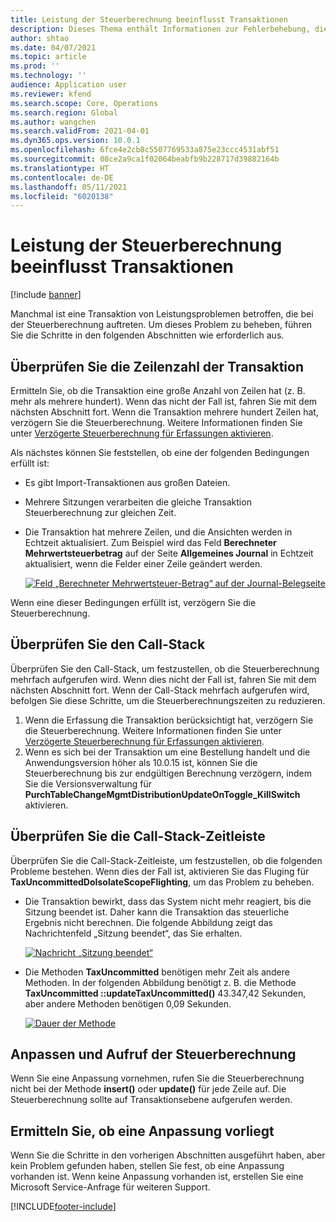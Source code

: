 ```yaml
---
title: Leistung der Steuerberechnung beeinflusst Transaktionen
description: Dieses Thema enthält Informationen zur Fehlerbehebung, die sich auf die Leistung der Steuerberechnung und ihre Auswirkungen auf Transaktionen beziehen.
author: shtao
ms.date: 04/07/2021
ms.topic: article
ms.prod: ''
ms.technology: ''
audience: Application user
ms.reviewer: kfend
ms.search.scope: Core, Operations
ms.search.region: Global
ms.author: wangchen
ms.search.validFrom: 2021-04-01
ms.dyn365.ops.version: 10.0.1
ms.openlocfilehash: 6fce4e2cb8c5507769533a875e23ccc4531abf51
ms.sourcegitcommit: 08ce2a9ca1f02064beabfb9b228717d39882164b
ms.translationtype: HT
ms.contentlocale: de-DE
ms.lasthandoff: 05/11/2021
ms.locfileid: "6020138"
---
```

# <a name="tax-calculation-performance-affects-transactions"></a>Leistung der Steuerberechnung beeinflusst Transaktionen

[!include [banner](../includes/banner.md)]

Manchmal ist eine Transaktion von Leistungsproblemen betroffen, die bei der Steuerberechnung auftreten. Um dieses Problem zu beheben, führen Sie die Schritte in den folgenden Abschnitten wie erforderlich aus.

## <a name="review-the-transaction-line-count"></a>Überprüfen Sie die Zeilenzahl der Transaktion

Ermitteln Sie, ob die Transaktion eine große Anzahl von Zeilen hat (z. B. mehr als mehrere hundert). Wenn das nicht der Fall ist, fahren Sie mit dem nächsten Abschnitt fort. Wenn die Transaktion mehrere hundert Zeilen hat, verzögern Sie die Steuerberechnung. Weitere Informationen finden Sie unter [Verzögerte Steuerberechnung für Erfassungen aktivieren](enable-delayed-tax-calculation.md). 

Als nächstes können Sie feststellen, ob eine der folgenden Bedingungen erfüllt ist:

- Es gibt Import-Transaktionen aus großen Dateien.
- Mehrere Sitzungen verarbeiten die gleiche Transaktion Steuerberechnung zur gleichen Zeit.
- Die Transaktion hat mehrere Zeilen, und die Ansichten werden in Echtzeit aktualisiert. Zum Beispiel wird das Feld **Berechneter Mehrwertsteuerbetrag** auf der Seite **Allgemeines Journal** in Echtzeit aktualisiert, wenn die Felder einer Zeile geändert werden.

   [![Feld „Berechneter Mehrwertsteuer-Betrag“ auf der Journal-Belegseite](./media/tax-calculation-bad-performance-impacts-transaction-Picture1.png)](./media/tax-calculation-bad-performance-impacts-transaction-Picture1.png)

Wenn eine dieser Bedingungen erfüllt ist, verzögern Sie die Steuerberechnung.

## <a name="review-the-call-stack"></a>Überprüfen Sie den Call-Stack

Überprüfen Sie den Call-Stack, um festzustellen, ob die Steuerberechnung mehrfach aufgerufen wird. Wenn dies nicht der Fall ist, fahren Sie mit dem nächsten Abschnitt fort. Wenn der Call-Stack mehrfach aufgerufen wird, befolgen Sie diese Schritte, um die Steuerberechnungszeiten zu reduzieren.

1. Wenn die Erfassung die Transaktion berücksichtigt hat, verzögern Sie die Steuerberechnung. Weitere Informationen finden Sie unter [Verzögerte Steuerberechnung für Erfassungen aktivieren](enable-delayed-tax-calculation.md).
2. Wenn es sich bei der Transaktion um eine Bestellung handelt und die Anwendungsversion höher als 10.0.15 ist, können Sie die Steuerberechnung bis zur endgültigen Berechnung verzögern, indem Sie die Versionsverwaltung für **PurchTableChangeMgmtDistributionUpdateOnToggle_KillSwitch** aktivieren.

## <a name="review-the-call-stack-timeline"></a>Überprüfen Sie die Call-Stack-Zeitleiste

Überprüfen Sie die Call-Stack-Zeitleiste, um festzustellen, ob die folgenden Probleme bestehen. Wenn dies der Fall ist, aktivieren Sie das Fluging für **TaxUncommittedDoIsolateScopeFlighting**, um das Problem zu beheben.

- Die Transaktion bewirkt, dass das System nicht mehr reagiert, bis die Sitzung beendet ist. Daher kann die Transaktion das steuerliche Ergebnis nicht berechnen. Die folgende Abbildung zeigt das Nachrichtenfeld „Sitzung beendet“, das Sie erhalten.

    [![Nachricht „Sitzung beendet“](./media/tax-calculation-bad-performance-impacts-transaction-Picture2.png)](./media/tax-calculation-bad-performance-impacts-transaction-Picture2.png)

- Die Methoden **TaxUncommitted** benötigen mehr Zeit als andere Methoden. In der folgenden Abbildung benötigt z. B. die Methode **TaxUncommitted ::updateTaxUncommitted()** 43.347,42 Sekunden, aber andere Methoden benötigen 0,09 Sekunden.

    [![Dauer der Methode](./media/tax-calculation-bad-performance-impacts-transaction-Picture3.png)](./media/tax-calculation-bad-performance-impacts-transaction-Picture3.png)

## <a name="customizing-and-calling-tax-calculation"></a>Anpassen und Aufruf der Steuerberechnung

Wenn Sie eine Anpassung vornehmen, rufen Sie die Steuerberechnung nicht bei der Methode **insert()** oder **update()** für jede Zeile auf. Die Steuerberechnung sollte auf Transaktionsebene aufgerufen werden.

## <a name="determine-whether-customization-exists"></a>Ermitteln Sie, ob eine Anpassung vorliegt

Wenn Sie die Schritte in den vorherigen Abschnitten ausgeführt haben, aber kein Problem gefunden haben, stellen Sie fest, ob eine Anpassung vorhanden ist. Wenn keine Anpassung vorhanden ist, erstellen Sie eine Microsoft Service-Anfrage für weiteren Support.

[!INCLUDE[footer-include](../../includes/footer-banner.md)]
